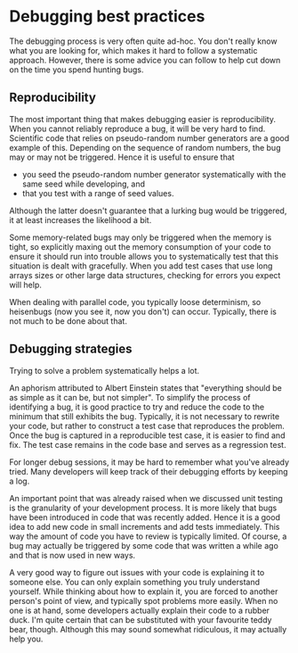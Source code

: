 # Debugging best practices

The debugging process is very often quite ad-hoc.  You don't really know what you are looking for, which makes it hard to follow a systematic approach.  However, there is some advice you can follow to help cut down on the time you spend hunting bugs.


## Reproducibility

The most important thing that makes debugging easier is reproducibility.  When you cannot reliably reproduce a bug, it will be very hard to find.
Scientific code that relies on pseudo-random number generators are a good example of this.  Depending on the sequence of random numbers, the bug may or may not be triggered.  Hence it is useful to ensure that

  * you seed the pseudo-random number generator systematically with the same seed while developing, and
  * that you test with a range of seed values.

Although the latter doesn't guarantee that a lurking bug would be triggered, it at least increases the likelihood a bit.

Some memory-related bugs may only be triggered when the memory is tight, so explicitly maxing out the memory consumption of your code to ensure it should run into trouble allows you to systematically test that this situation is dealt with gracefully. When you add test cases that use long arrays sizes or other large data structures, checking for errors you expect will help.

When dealing with parallel code, you typically loose determinism, so heisenbugs (now you see it, now you don't) can occur.  Typically, there is not much to be done about that.


## Debugging strategies

Trying to solve a problem systematically helps a lot.

An aphorism attributed to Albert Einstein states that "everything should be as simple as it can be, but not simpler".  To simplify the process of identifying a bug, it is good practice to try and reduce the code to the minimum that still exhibits the bug.
Typically, it is not necessary to rewrite your code, but rather to construct a test case that reproduces the problem.
Once the bug is captured in a reproducible test case, it is easier to find and fix. The test case remains in the code base and serves as a regression test.

For longer debug sessions, it may be hard to remember what you've already tried.  Many developers will keep track of their debugging efforts by keeping a log.

An important point that was already raised when we discussed unit testing is the granularity of your development process.  It is more likely that bugs have been introduced in code that was recently added. Hence it is a good idea to add new code in small increments and add tests immediately.  This way the amount of code you have to review is typically limited.
Of course, a bug may actually be triggered by some code that was written a while ago and that is now used in new ways.

A very good way to figure out issues with your code is explaining it to someone else.  You can only explain something you truly understand yourself. While thinking about how to explain it, you are forced to another person's point of view, and typically spot problems more easily.
When no one is at hand, some developers actually explain their code to a rubber duck. I'm quite certain that can be substituted with your favourite teddy bear, though. Although this may sound somewhat ridiculous, it may actually help you.
